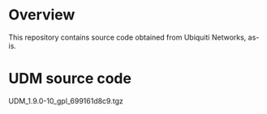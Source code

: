 # Overview
This repository contains source code obtained from Ubiquiti Networks, as-is.

# UDM source code

UDM_1.9.0-10_gpl_699161d8c9.tgz

